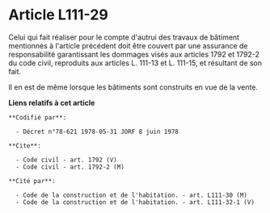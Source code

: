# Article L111-29

Celui qui fait réaliser pour le compte d'autrui des travaux de bâtiment mentionnés à l'article précédent doit être couvert
par une assurance de responsabilité garantissant les dommages visés aux articles 1792 et 1792-2 du code civil, reproduits aux
articles L. 111-13 et L. 111-15, et résultant de son fait.

Il en est de même lorsque les bâtiments sont construits en vue de la vente.

**Liens relatifs à cet article**

	**Codifié par**:

	  - Décret n°78-621 1978-05-31 JORF 8 juin 1978

	**Cite**:

	  - Code civil - art. 1792 (V)
	  - Code civil - art. 1792-2 (M)

	**Cité par**:

	  - Code de la construction et de l'habitation. - art. L111-30 (M)
	  - Code de la construction et de l'habitation. - art. L111-32-1 (V)
